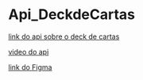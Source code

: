 # Api_DeckdeCartas

[link do api sobre o deck de cartas](https://deckofcardsapi.com/?ref=public_apis&utm_medium=website)

[video do api](https://www.youtube.com/watch?v=qF6zUptypGE)

[link do Figma](https://www.figma.com/design/r8AAOni2qNzEvufN3XqNcp/Api_deckCartas?node-id=0-1&p=f&t=Adi3AipAE2i7kXsR-0)
